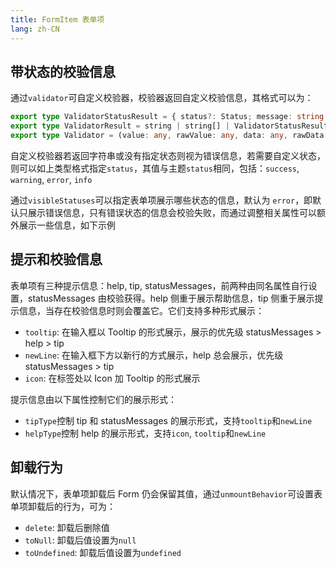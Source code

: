 ```yaml
---
title: FormItem 表单项
lang: zh-CN
---
```


## 带状态的校验信息

通过`validator`可自定义校验器，校验器返回自定义校验信息，其格式可以为：

```ts
export type ValidatorStatusResult = { status?: Status; message: string };
export type ValidatorResult = string | string[] | ValidatorStatusResult | ValidatorStatusResult[] | undefined | null;
export type Validator = (value: any, rawValue: any, data: any, rawData: any; rule: Rule) => MaybePromise<ValidatorResult>;
```

自定义校验器若返回字符串或没有指定状态则视为错误信息，若需要自定义状态，则可以如上类型格式指定`status`，其值与主题`status`相同，包括：`success`, `warning`, `error`, `info`

通过`visibleStatuses`可以指定表单项展示哪些状态的信息，默认为 `error`，即默认只展示错误信息，只有错误状态的信息会校验失败，而通过调整相关属性可以额外展示一些信息，如下示例

<!-- FIXME 聚焦第一个，悬浮第二个，然后移出，结果tooltip还在 -->

<!-- @Code:statusMessages -->

## 提示和校验信息

表单项有三种提示信息：help, tip, statusMessages，前两种由同名属性自行设置，statusMessages 由校验获得。help 侧重于展示帮助信息，tip 侧重于展示提示信息，当存在校验信息时则会覆盖它。它们支持多种形式展示：

- `tooltip`: 在输入框以 Tooltip 的形式展示，展示的优先级 statusMessages > help > tip
- `newLine`: 在输入框下方以新行的方式展示，help 总会展示，优先级 statusMessages > tip
- `icon`: 在标签处以 Icon 加 Tooltip 的形式展示

提示信息由以下属性控制它们的展示形式：

- `tipType`控制 tip 和 statusMessages 的展示形式，支持`tooltip`和`newLine`
- `helpType`控制 help 的展示形式，支持`icon`, `tooltip`和`newLine`

<!-- @Code:tipAndMessages -->

## 卸载行为

默认情况下，表单项卸载后 Form 仍会保留其值，通过`unmountBehavior`可设置表单项卸载后的行为，可为：

- `delete`: 卸载后删除值
- `toNull`: 卸载后值设置为`null`
- `toUndefined`: 卸载后值设置为`undefined`

<!-- @Code:unmountBehavior -->
